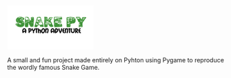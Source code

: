 ![](https://github.com/ruigomesbioinf/snake_python/blob/main/assets/snakepy.png)

A small and fun project made entirely on Pyhton using Pygame to reproduce the wordly famous Snake Game.

